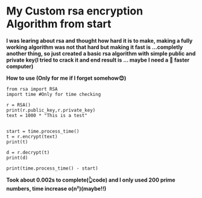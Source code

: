 # My Custom rsa encryption Algorithm from start


**I was learing about rsa and thought how hard it is to make, making a fully working algorithm was not that hard but making it fast is ...completly another thing, so just created a basic rsa algorithm with simple public and private key(I tried to crack it and end result is ... maybe I need a 🤔 faster computer)**

**How to use (Only for me if I forget somehow😊)**


```
from rsa import RSA
import time #Only for time checking

r = RSA()
print(r.public_key,r.private_key)
text = 1000 * "This is a test"


start = time.process_time()
t = r.encrypt(text)
print(t)

d = r.decrypt(t)
print(d)

print(time.process_time() - start)

```


**Took about 0.002s to complete(👆code) and I only used 200 prime numbers, time increase o(n²)(maybe!!)**
